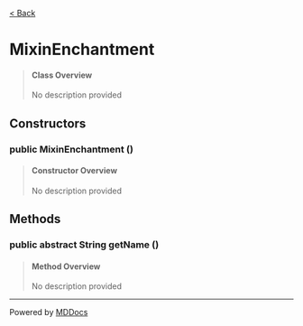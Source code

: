 [< Back](..)
# MixinEnchantment #
>#### Class Overview ####
>No description provided
## Constructors ##
### public MixinEnchantment () ###
>#### Constructor Overview ####
>No description provided
>
## Methods ##
### public abstract String getName () ###
>#### Method Overview ####
>No description provided
>

---
Powered by [MDDocs](https://github.com/VRCube/MDDocs)